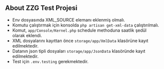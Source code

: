 ## About ZZG Test Projesi

- Env dosyasında XML_SOURCE elemanı eklenmiş olmalı.
- Komutu çalıştırmak için konsolda `php artisan get-xml-data` çalıştırılmalı.
- Komut, `app/Console/Kernel.php` schedule methoduna saatlik şedül olarak eklendi.
- XML dosyalarını kayıttan önce `storage/app/XmlData` klasörüne kayıt edilmektedir.
- Datanın json tipli dosyaları `storage/app/JsonData` klasöründe kayıt edilmektedir.
- Test için `.env.testing` gerekmektedir.
